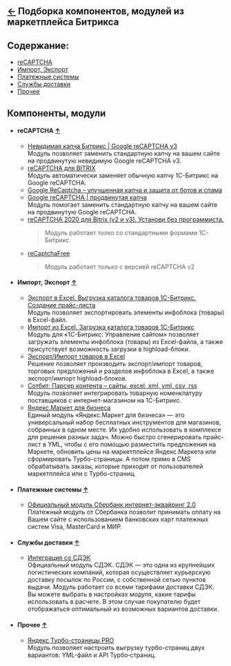 [&larr;](readme.md "1С-Битрикс") Подборка компонентов, модулей из маркетплейса Битрикса
---------------------------------------------------------------------------------------

## <a name="content"></a> Содержание:

- [reCAPTCHA](#recaptcha)
- [Импорт, Экспорт](#import-export)
- [Платежные системы](#payment-systems)
- [Службы доставки](#delivery-service)
- [Прочее](#other)

## <a name="components-modules"></a> Компоненты, модули

- #### <a name="recaptcha"></a> reCAPTCHA [&uarr;](#content "Содержание")
    - [Невидимая капча Битрикс | Google reCAPTCHA v3](https://marketplace.1c-bitrix.ru/solutions/redsign.recaptcha3/)  
    Модуль позволяет заменить стандартную капчу на вашем сайте на продвинутую невидимую Google reCAPTCHA v3.
    - [reCAPTCHA для BITRIX](https://marketplace.1c-bitrix.ru/solutions/intervolga.recaptcha/)  
    Модуль автоматически заменяет обычную капчу 1С-Битрикс на Google reCAPTCHA.
    - [Google ReCaptcha – улучшенная капча и защита от ботов и спама](https://marketplace.1c-bitrix.ru/solutions/itd.recaptcha/)
    - [Google reCAPTCHA | продвинутая капча](https://marketplace.1c-bitrix.ru/solutions/redsign.recaptcha/)  
    Модуль помогает заменить стандартную капчу на вашем сайте на продвинутую Google reCAPTCHA.  
    - [reCAPTCHA 2020 для Bitrix (v2 и v3). Установи без программиста.](https://marketplace.1c-bitrix.ru/solutions/friendlyagency.recaptcha/)  
        > Модуль работает толко со стандартными формами 1С-Битрикс
    - [reCaptchaFree](https://marketplace.1c-bitrix.ru/solutions/twim.recaptchafree/)  
        > Модуль работает только с версией reCAPTCHA v2
- #### <a name="import-export"></a> Импорт, Экспорт [&uarr;](#content "Содержание")
    - [Экспорт в Excel. Выгрузка каталога товаров 1С-Битрикс. Создание прайс-листа](http://marketplace.1c-bitrix.ru/solutions/kda.exportexcel/)  
    Модуль позволяет экспортировать элементы инфоблока (товары) в Excel-файл.
    - [Импорт из Excel. Загрузка каталога товаров 1С-Битрикс](http://marketplace.1c-bitrix.ru/solutions/kda.importexcel/)  
    Модуль для «1С-Битрикс: Управление сайтом» позволяет загружать элементы инфоблока (товары) из Excel-файла, а также присутствует возможность загрузки в highload-блоки.
    - [Экспорт/Импорт товаров в Excel](http://marketplace.1c-bitrix.ru/solutions/esol.importexportexcel/)  
    Решение позволяет производить экспорт/импорт товаров, торговых предложений и разделов инфоблока в Excel, а также экспорт/импорт highload-блоков.
    - [Сотбит: Парсер контента – сайты, excel, xml, yml, csv, rss](https://marketplace.1c-bitrix.ru/solutions/shs.parser/)  
    Модуль позволяет интегрировать товарную номенклатуру поставщиков с интернет-магазином на 1С-Битрикс.
    - [Яндекс.Маркет для бизнеса](http://marketplace.1c-bitrix.ru/solutions/yandex.market/)  
    Единый модуль «Яндекс.Маркет для бизнеса» — это универсальный набор бесплатных инструментов для магазинов, собранных в одном месте. Их удобно использовать в комплексе для решения разных задач. Можно быстро сгенерировать прайс-лист в YML, чтобы с его помощью разместить предложения на Маркете, обновить цены на маркетплейсе Яндекс.Маркета или сформировать Турбо-страницы. А потом прямо в CMS обрабатывать заказы, которые приходят от пользователей маркетплейса или с Турбо-страниц.
- #### <a name="payment-systems"></a> Платежные системы [&uarr;](#content "Содержание")
    - [Официальный модуль Сбербанк интернет-эквайринг 2.0](https://marketplace.1c-bitrix.ru/solutions/sberbank.ecom2/)  
    Платежный модуль от Сбербанка позволит принимать оплату на Вашем сайте с использованием  банковских карт платежных систем Visa, MasterCard и МИР.
- #### <a name="delivery-service"></a> Службы доставки [&uarr;](#content "Содержание")
    - [Интеграция со СДЭК](https://marketplace.1c-bitrix.ru/solutions/ipol.sdek/)  
    Официальный модуль СДЭК. СДЭК — это одна из крупнейших логистических компаний, которая осуществляет курьерскую доставку посылок по России, с собственной сетью пунктов выдачи. Модуль работает со всеми тарифами доставки СДЭК. Вы можете выбрать в настройках модуля, какие тарифы использовать в расчете. В этом случае покупателю будет отображаться оптимальный из возможных вариантов доставки.
- #### <a name="other"></a> Прочее [&uarr;](#content "Содержание")
    - [Яндекс Турбо-страницы PRO](https://marketplace.1c-bitrix.ru/solutions/goodde.yandexturboapi/)  
    Модуль позволяет настроить выгрузку турбо-страниц двух вариантов: YML-файл и API Турбо‑страниц.